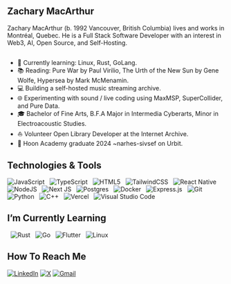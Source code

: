 ## Zachary MacArthur
Zachary MacArthur (b. 1992 Vancouver, British Columbia) lives and works in Montréal, Quebec. He is a Full Stack Software Developer with an interest in Web3, AI, Open Source, and Self-Hosting. 
## 
* 🌱   Currently learning: Linux, Rust, GoLang.
* 📚   Reading: Pure War by Paul Virilio, The Urth of the New Sun by Gene Wolfe, Hypersea by Mark McMenamin.
* 💻   Building a self-hosted music streaming archive.
* 🌐   Experimenting with sound / live coding using MaxMSP, SuperCollider, and Pure Data.
* 🎓   Bachelor of Fine Arts, B.F.A Major in Intermedia Cyberarts, Minor in Electroacoustic Studies.
* ⛵   Volunteer Open Library Developer at the Internet Archive.
* 👾   Hoon Academy graduate 2024 ~narhes-sivsef on Urbit.



## Technologies & Tools
<a name="learning-now"></a>
<picture>
![JavaScript](https://img.shields.io/badge/javascript-%23323330.svg?style=for-the-badge&logo=javascript&logoColor=%23F7DF1E)
&nbsp;
</picture>
<picture>
![TypeScript](https://img.shields.io/badge/typescript-%23007ACC.svg?style=for-the-badge&logo=typescript&logoColor=white)
&nbsp;
</picture>
<picture>
![HTML5](https://img.shields.io/badge/html5-%23E34F26.svg?style=for-the-badge&logo=html5&logoColor=white)
&nbsp;
</picture>
<picture>
![TailwindCSS](https://img.shields.io/badge/tailwindcss-%2338B2AC.svg?style=for-the-badge&logo=tailwind-css&logoColor=white)
&nbsp;
</picture>
<picture>
![React Native](https://img.shields.io/badge/react_native-%2320232a.svg?style=for-the-badge&logo=react&logoColor=%2361DAFB)
&nbsp;
</picture>
<picture>
![NodeJS](https://img.shields.io/badge/node.js-6DA55F?style=for-the-badge&logo=node.js&logoColor=white)
&nbsp;
</picture>
<picture>
![Next JS](https://img.shields.io/badge/Next-black?style=for-the-badge&logo=next.js&logoColor=white)
&nbsp;
</picture>
<picture>
![Postgres](https://img.shields.io/badge/postgres-%23316192.svg?style=for-the-badge&logo=postgresql&logoColor=white)
&nbsp;
</picture>
<picture>
![Docker](https://img.shields.io/badge/docker-%230db7ed.svg?style=for-the-badge&logo=docker&logoColor=white)
&nbsp;
</picture>
<picture>
![Express.js](https://img.shields.io/badge/express.js-%23404d59.svg?style=for-the-badge&logo=express&logoColor=%2361DAFB)
&nbsp;
</picture>
<picture>
![Git](https://img.shields.io/badge/git-%23F05033.svg?style=for-the-badge&logo=git&logoColor=white)
&nbsp;
</picture>
<picture>
![Python](https://img.shields.io/badge/python-3670A0?style=for-the-badge&logo=python&logoColor=ffdd54)
&nbsp;
</picture>
<picture>
![C++](https://img.shields.io/badge/c++-%2300599C.svg?style=for-the-badge&logo=c%2B%2B&logoColor=white)
&nbsp;
</picture>
<picture>
![Vercel](https://img.shields.io/badge/vercel-%23000000.svg?style=for-the-badge&logo=vercel&logoColor=white)
&nbsp;
</picture>
<picture>
![Visual Studio Code](https://img.shields.io/badge/Visual%20Studio%20Code-0078d7.svg?style=for-the-badge&logo=visual-studio-code&logoColor=white)
&nbsp;
</picture>

## I’m Currently Learning 
&nbsp;
<picture>
![Rust](https://img.shields.io/badge/rust-%23000000.svg?style=for-the-badge&logo=rust&logoColor=white)
&nbsp;
</picture>
<picture>
![Go](https://img.shields.io/badge/go-%2300ADD8.svg?style=for-the-badge&logo=go&logoColor=white)
  &nbsp;
</picture>
<picture>
![Flutter](https://img.shields.io/badge/Flutter-%2302569B.svg?style=for-the-badge&logo=Flutter&logoColor=white)
&nbsp;
</picture>
<picture>
![Linux](https://img.shields.io/badge/Linux-FCC624?style=for-the-badge&logo=linux&logoColor=black)&nbsp;
</picture>
## How To Reach Me
[![LinkedIn](https://img.shields.io/badge/linkedin-%230077B5.svg?style=for-the-badge&logo=linkedin&logoColor=white)](https://www.linkedin.com/in/zachary-macarthur-834b1b329/)
[![X](https://img.shields.io/badge/X-%23000000.svg?style=for-the-badge&logo=X&logoColor=white)](https://x.com/9820174750a)
[![Gmail](https://img.shields.io/badge/Gmail-D14836?style=for-the-badge&logo=gmail&logoColor=white)](https://mail.google.com/mail/?view=cm&fs=1&to=macarthur.zac@gmail.com)



